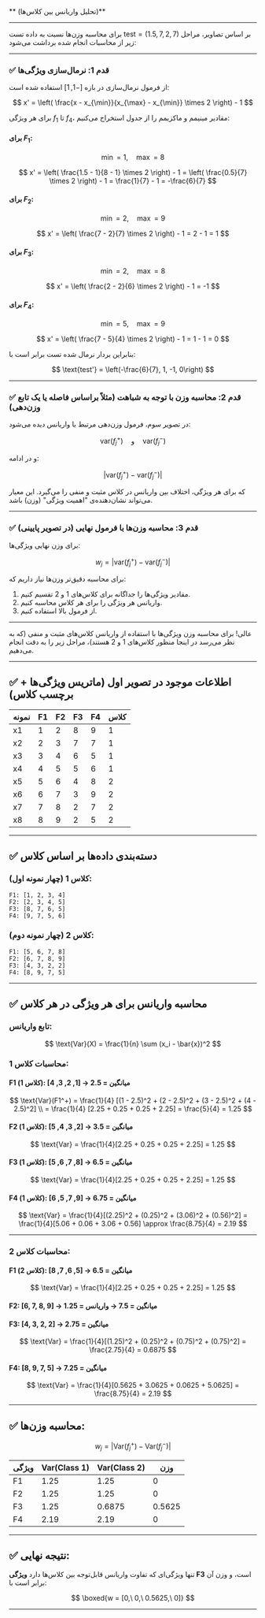 

** (تحلیل واریانس بین کلاس‌ها)** 

---
برای محاسبه وزن‌ها نسبت به داده تست $\text{test} = (1.5, 7, 2, 7)$ بر اساس تصاویر، مراحل زیر از محاسبات انجام شده برداشت می‌شود:

---

### ✅ قدم 1: نرمال‌سازی ویژگی‌ها

از فرمول نرمال‌سازی در بازه $[-1, 1]$ استفاده شده است:

$$
x' = \left( \frac{x - x_{\min}}{x_{\max} - x_{\min}} \times 2 \right) - 1
$$

برای هر ویژگی $f_1$ تا $f_4$، مقادیر مینیمم و ماکزیمم را از جدول استخراج می‌کنیم:

#### برای $F_1$:

$$
\min = 1, \quad \max = 8
$$

$$
x' = \left( \frac{1.5 - 1}{8 - 1} \times 2 \right) - 1 = \left( \frac{0.5}{7} \times 2 \right) - 1 = \frac{1}{7} - 1 = -\frac{6}{7}
$$

#### برای $F_2$:

$$
\min = 2, \quad \max = 9
$$

$$
x' = \left( \frac{7 - 2}{7} \times 2 \right) - 1 = 2 - 1 = 1
$$

#### برای $F_3$:

$$
\min = 2, \quad \max = 8
$$

$$
x' = \left( \frac{2 - 2}{6} \times 2 \right) - 1 = -1
$$

#### برای $F_4$:

$$
\min = 5, \quad \max = 9
$$

$$
x' = \left( \frac{7 - 5}{4} \times 2 \right) - 1 = 1 - 1 = 0
$$

بنابراین بردار نرمال شده تست برابر است با:

$$
\text{test'} = \left(-\frac{6}{7}, 1, -1, 0\right)
$$

---

### ✅ قدم 2: محاسبه وزن با توجه به شباهت (مثلاً براساس فاصله یا یک تابع وزن‌دهی)

در تصویر سوم، فرمول وزن‌دهی مرتبط با واریانس دیده می‌شود:

$$
\text{var}(f_j^+) \quad \text{و} \quad \text{var}(f_j^-)
$$

و در ادامه:

$$
\left| \text{var}(f_j^+) - \text{var}(f_j^-) \right|
$$

که برای هر ویژگی، اختلاف بین واریانس در کلاس مثبت و منفی را می‌گیرد. این معیار می‌تواند نشان‌دهنده‌ی "اهمیت ویژگی" (وزن) باشد.

---

### ✅ قدم 3: محاسبه وزن‌ها با فرمول نهایی (در تصویر پایینی)

برای وزن نهایی ویژگی‌ها:

$$
w_j = \left| \text{var}(f_j^+) - \text{var}(f_j^-) \right|
$$

برای محاسبه دقیق‌تر وزن‌ها نیاز داریم که:

1. مقادیر ویژگی‌ها را جداگانه برای کلاس‌های 1 و 2 تقسیم کنیم.
2. واریانس هر ویژگی را برای هر کلاس محاسبه کنیم.
3. از فرمول بالا استفاده کنیم.

---
عالی! برای محاسبه وزن ویژگی‌ها با استفاده از واریانس کلاس‌های مثبت و منفی (که به نظر می‌رسد در اینجا منظور کلاس‌های 1 و 2 هستند)، مراحل زیر را به دقت انجام می‌دهیم.

---

## ✅ اطلاعات موجود در تصویر اول (ماتریس ویژگی‌ها + برچسب کلاس)

| نمونه | F1 | F2 | F3 | F4 | کلاس |
| ----- | -- | -- | -- | -- | ---- |
| x1    | 1  | 2  | 8  | 9  | 1    |
| x2    | 2  | 3  | 7  | 7  | 1    |
| x3    | 3  | 4  | 6  | 5  | 1    |
| x4    | 4  | 5  | 5  | 6  | 1    |
| x5    | 5  | 6  | 4  | 8  | 2    |
| x6    | 6  | 7  | 3  | 9  | 2    |
| x7    | 7  | 8  | 2  | 7  | 2    |
| x8    | 8  | 9  | 2  | 5  | 2    |

---

## ✅ دسته‌بندی داده‌ها بر اساس کلاس

### کلاس 1 (چهار نمونه اول):

```
F1: [1, 2, 3, 4]
F2: [2, 3, 4, 5]
F3: [8, 7, 6, 5]
F4: [9, 7, 5, 6]
```

### کلاس 2 (چهار نمونه دوم):

```
F1: [5, 6, 7, 8]
F2: [6, 7, 8, 9]
F3: [4, 3, 2, 2]
F4: [8, 9, 7, 5]
```

---

## ✅ محاسبه واریانس برای هر ویژگی در هر کلاس

### تابع واریانس:

$$
\text{Var}(X) = \frac{1}{n} \sum (x_i - \bar{x})^2
$$

### محاسبات کلاس 1:

#### F1 (کلاس 1): \[1, 2, 3, 4] → میانگین = 2.5

$$
\text{Var}(F1^+) = \frac{1}{4} [(1 - 2.5)^2 + (2 - 2.5)^2 + (3 - 2.5)^2 + (4 - 2.5)^2] \\
= \frac{1}{4} [2.25 + 0.25 + 0.25 + 2.25] = \frac{5}{4} = 1.25
$$

#### F2 (کلاس 1): \[2, 3, 4, 5] → میانگین = 3.5

$$
\text{Var} = \frac{1}{4}[2.25 + 0.25 + 0.25 + 2.25] = 1.25
$$

#### F3 (کلاس 1): \[8, 7, 6, 5] → میانگین = 6.5

$$
\text{Var} = \frac{1}{4}[2.25 + 0.25 + 0.25 + 2.25] = 1.25
$$

#### F4 (کلاس 1): \[9, 7, 5, 6] → میانگین = 6.75

$$
\text{Var} = \frac{1}{4}[(2.25)^2 + (0.25)^2 + (3.06)^2 + (0.56)^2] = \frac{1}{4}[5.06 + 0.06 + 3.06 + 0.56] \approx \frac{8.75}{4} = 2.19
$$

---

### محاسبات کلاس 2:

#### F1 (کلاس 2): \[5, 6, 7, 8] → میانگین = 6.5

$$
\text{Var} = \frac{1}{4}[2.25 + 0.25 + 0.25 + 2.25] = 1.25
$$

#### F2: \[6, 7, 8, 9] → میانگین = 7.5 → واریانس = 1.25

#### F3: \[4, 3, 2, 2] → میانگین = 2.75

$$
\text{Var} = \frac{1}{4}[(1.25)^2 + (0.25)^2 + (0.75)^2 + (0.75)^2] = \frac{2.75}{4} = 0.6875
$$

#### F4: \[8, 9, 7, 5] → میانگین = 7.25

$$
\text{Var} = \frac{1}{4}[0.5625 + 3.0625 + 0.0625 + 5.0625] = \frac{8.75}{4} = 2.19
$$

---

## ✅ محاسبه وزن‌ها:

$$
w_j = |\text{Var}(f_j^+) - \text{Var}(f_j^-)|
$$

| ویژگی | Var(Class 1) | Var(Class 2) | وزن    |
| ----- | ------------ | ------------ | ------ |
| F1    | 1.25         | 1.25         | 0      |
| F2    | 1.25         | 1.25         | 0      |
| F3    | 1.25         | 0.6875       | 0.5625 |
| F4    | 2.19         | 2.19         | 0      |

---

## ✅ نتیجه نهایی:

تنها ویژگی‌ای که تفاوت واریانس قابل‌توجه بین کلاس‌ها دارد **ویژگی F3** است، و وزن آن برابر است با:

$$
\boxed{w = [0,\ 0,\ 0.5625,\ 0]}
$$

---

